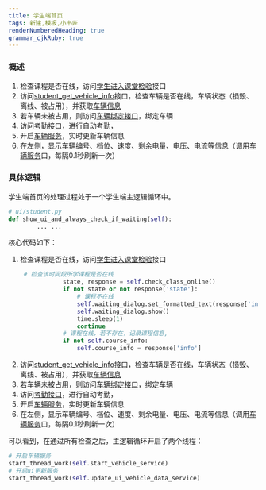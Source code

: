 ```yaml
---
title: 学生端首页
tags: 新建,模板,小书匠
renderNumberedHeading: true
grammar_cjkRuby: true
---
```


### 概述
1. 检查课程是否在线，访问[学生进入课堂检验](http://192.168.10.106:8080/project/3?p=156)接口
2. 访问[student_get_vehicle_info](http://192.168.10.106:8080/project/3?p=157)接口，检查车辆是否在线，车辆状态（损毁、离线、被占用），并获取[车辆信息](http://192.168.10.106:8080/project/3?p=157)
3. 若车辆未被占用，则访问[车辆绑定接口](http://192.168.10.106:8080/project/3?p=158)，绑定车辆
4. 访问[考勤接口](http://192.168.10.106:8080/project/3?p=159)，进行自动考勤，
5. 开启[车辆服务](http://192.168.10.106:8080/project/3?p=297)，实时更新车辆信息
6. 在左侧，显示车辆编号、档位、速度、剩余电量、电压、电流等信息（调用[车辆服务](http://192.168.10.106:8080/project/3?p=297)口，每隔0.1秒刷新一次）


### 具体逻辑
学生端首页的处理过程处于一个学生端主逻辑循环中。

``` py
# ui/student.py
def show_ui_and_always_check_if_waiting(self):
        ... ...
```
核心代码如下：
1. 检查课程是否在线，访问[学生进入课堂检验](http://192.168.10.106:8080/project/3?p=156)接口
	``` py
	 # 检查该时间段所学课程是否在线
				state, response = self.check_class_online()
				if not state or not response['state']:
					# 课程不在线
					self.waiting_dialog.set_formatted_text(response['info']['detail'])
					self.waiting_dialog.show()
					time.sleep(1)
					continue
				# 课程在线，若不存在，记录课程信息,
				if not self.course_info:
					self.course_info = response['info']
	```
2. 访问[student_get_vehicle_info](http://192.168.10.106:8080/project/3?p=157)接口，检查车辆是否在线，车辆状态（损毁、离线、被占用），并获取[车辆信息](http://192.168.10.106:8080/project/3?p=157)
3. 若车辆未被占用，则访问[车辆绑定接口](http://192.168.10.106:8080/project/3?p=158)，绑定车辆
4. 访问[考勤接口](http://192.168.10.106:8080/project/3?p=159)，进行自动考勤，
5. 开启[车辆服务](http://192.168.10.106:8080/project/3?p=297)，实时更新车辆信息
6. 在左侧，显示车辆编号、档位、速度、剩余电量、电压、电流等信息（调用[车辆服务](http://192.168.10.106:8080/project/3?p=297)口，每隔0.1秒刷新一次）

可以看到，在通过所有检查之后，主逻辑循环开启了两个线程：

``` py
# 开启车辆服务
start_thread_work(self.start_vehicle_service)
# 开启ui更新服务
start_thread_work(self.update_ui_vehicle_data_service)
```